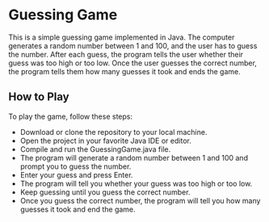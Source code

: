 # Guessing Game
This is a simple guessing game implemented in Java. The computer generates a random number between 1 and 100, and the user has to guess the number. After each guess, the program tells the user whether their guess was too high or too low. Once the user guesses the correct number, the program tells them how many guesses it took and ends the game.

## How to Play
To play the game, follow these steps:
- Download or clone the repository to your local machine.
- Open the project in your favorite Java IDE or editor.
- Compile and run the GuessingGame.java file.
- The program will generate a random number between 1 and 100 and prompt you to guess the number.
- Enter your guess and press Enter.
- The program will tell you whether your guess was too high or too low.
- Keep guessing until you guess the correct number.
- Once you guess the correct number, the program will tell you how many guesses it took and end the game.

